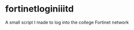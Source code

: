 fortinetloginiiitd
==================

A small script I made to log into the college Fortinet network
